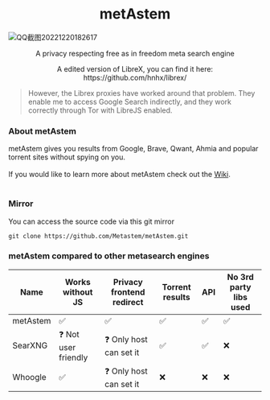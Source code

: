 <h1 align="center">metAstem</h1>

![QQ截图20221220182617](https://user-images.githubusercontent.com/110768529/208646294-6a41bc7c-f3c2-4352-bc88-95c550134fb5.png)


<p align="center">A privacy respecting free as in freedom meta search engine</p>

<p align="center">A edited version of LibreX, you can find it here: https://github.com/hnhx/librex/</p>

> However, the Librex proxies have worked around that problem. They enable me to access Google Search indirectly, and they work correctly through Tor with LibreJS enabled.
### About metAstem

metAstem gives you results from Google, Brave, Qwant, Ahmia and popular torrent sites without spying on you.
<br>
<br>
If you would like to learn more about metAstem check out the [Wiki](https://github.com/Metastem/metAstem/wiki).
<br>
<br>

### Mirror

You can access the source code via this git mirror
```
git clone https://github.com/Metastem/metAstem.git
```
### metAstem compared to other metasearch engines

| Name |  Works without JS | Privacy frontend redirect | Torrent results | API | No 3rd party libs used |
|-|-|-|-|-|-|
| metAstem | ✅ | ✅ | ✅ | ✅ | ✅ |
| SearXNG | ❓ Not user friendly | ❓ Only host can set it | ✅ | ✅ | ❌ |
| Whoogle | ✅ | ❓ Only host can set it | ❌ | ❌ | ❌ |

<script data-name="BMC-Widget" data-cfasync="false" src="https://cdnjs.buymeacoffee.com/1.0.0/widget.prod.min.js" data-id="metastem" data-description="Support me on Buy me a coffee!" data-message="As this society draws closer to destruction, we're betting everything on the possibility that we can open an escape hatch to an alternate future. Instead of competing for social capital or selling ourselves to the highest bidder, we are fully committed to fighting for a better world. We invite you to do the same." data-color="#5F7FFF" data-position="Right" data-x_margin="18" data-y_margin="18"></script>
